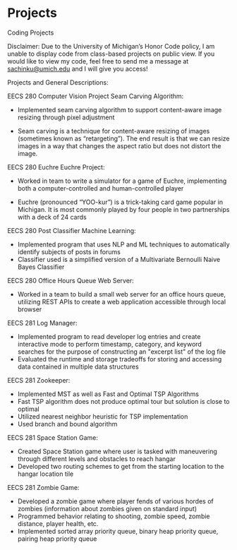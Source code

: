 # Projects
Coding Projects

Disclaimer: Due to the University of Michigan’s Honor Code policy, I am unable to display code from class-based projects on public view. If you would like to view my code, feel free to send me a message at sachinku@umich.edu and I will give you access! 


Projects and General Descriptions: 

EECS 280 Computer Vision Project
Seam Carving Algorithm:

- Implemented seam carving algorithm to support content-aware image resizing through pixel adjustment 

- Seam carving is a technique for content-aware resizing of images (sometimes known as “retargeting”). The end result is that we can resize images in a way that changes the aspect ratio but does not distort the image.

EECS 280 Euchre
Euchre Project:

- Worked in team to write a simulator for a game of Euchre, implementing both a computer-controlled and human-controlled player 

- Euchre (pronounced “YOO-kur”) is a trick-taking card game popular in Michigan. It is most commonly played by four people in two partnerships with a deck of 24 cards

EECS 280 Post Classifier
Machine Learning:

- Implemented program that uses NLP and ML techniques to automatically identify subjects of posts in forums 
- Classifier used is a simplified version of a Multivariate Bernoulli Naive Bayes Classifier 

EECS 280 Office Hours Queue 
Web Server:

- Worked in a team to build a small web server for an office hours queue, utilizing REST APIs to create a web application accessible through local browser

EECS 281 
Log Manager:

- Implemented program to read developer log entries and create interactive mode to perform timestamp, category, and keyword searches for the purpose of constructing an "excerpt list" of the log file
- Evaluated the runtime and storage tradeoffs for storing and accessing data contained in multiple data structures

EECS 281 
Zookeeper:

- Implemented MST as well as Fast and Optimal TSP Algorithms 
- Fast TSP algorithm does not produce optimal tour but solution is close to optimal 
- Utilized nearest neighbor heuristic for TSP implementation 
- Used branch and bound algorithm

EECS 281
Space Station Game:

- Created Space Station game where user is tasked with maneuvering through different levels and obstacles to reach hangar 
- Developed two routing schemes to get from the starting location to the hangar location tile

EECS 281 
Zombie Game:

- Developed a zombie game where player fends of various hordes of zombies (information about zombies given on standard input) 
- Programmed behavior relating to shooting, zombie speed, zombie distance, player health, etc. 
- Implemented sorted array priority queue, binary heap priority queue, pairing heap priority queue  
